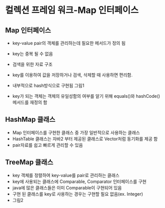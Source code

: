 # 컬렉션 프레임 워크-Map 인터페이스
## Map 인터페이스
- key-value pair의 객체를 관리하는데 필요한 메서드가 정의 됨
- key는 중복 될 수 없음
- 검색을 위한 자료 구조
- key를 이용하여 값을 저장하거나 검색, 삭제할 때 사용하면 편리함.
- 내부적으로 hash방식으로 구현됨
그림1

- key가 되는 객체는 객체의 유일성함의 여부를 알기 위해 equals()와 hashCode() 메서드를 재정의 함

## HashMap 클래스
- Map 인터페이스를 구현한 클래스 중 가장 일반적으로 사용하는 클래스
- HashTable 클래스는 자바2 부터 제공된 클래스로 Vector처럼 동기화를 제공 함
- pair자료를 쉽고 빠르게 관리할 수 있음

## TreeMap 클래스
- key 객체를 정렬하여 key-value를 pair로 관리하는 클래스
- key에 사용되는 클래스에 Comparable, Comparator 인터페이스를 구현
- java에 많은 클래스들은 이미 Comparable이 구현되어 있음
- 구현 된 클래스를 key로 사용하는 경우는 구현할 필요 없음(ex. Integer)
- 그림2